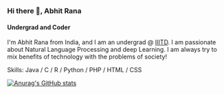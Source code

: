### Hi there 👋, Abhit Rana
#### Undergrad and Coder


I'm Abhit Rana from India, and I am an undergrad @ [IIITD](https://www.iiitd.ac.in/). I am passionate about Natural Language Processing and deep Learning. I am always try to mix benefits of technology with the problems of society!

Skills: Java / C / R / Python / PHP / HTML / CSS


[![Anurag's GitHub stats](https://github-readme-stats.vercel.app/api?username=abhit-rana)](https://github.com/abhit-rana/github-readme-stats)
